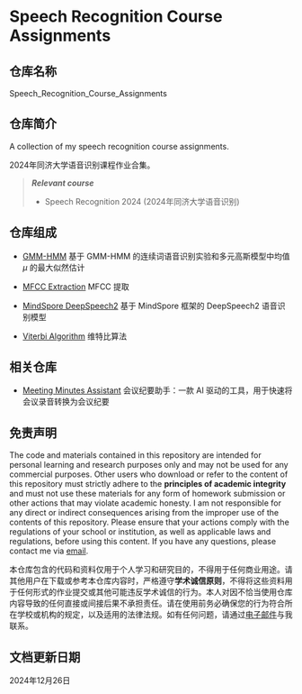 # Speech Recognition Course Assignments

## 仓库名称

Speech_Recognition_Course_Assignments

## 仓库简介

A collection of my speech recognition course assignments.

2024年同济大学语音识别课程作业合集。

> ***Relevant course***
> * Speech Recognition 2024 (2024年同济大学语音识别)

## 仓库组成

* [GMM-HMM](GMM_HMM)
基于 GMM-HMM 的连续词语音识别实验和多元高斯模型中均值 $\mu$ 的最大似然估计

* [MFCC Extraction](MFCC_Extraction)
MFCC 提取

* [MindSpore DeepSpeech2](MindSpore_DeepSpeech2)
基于 MindSpore 框架的 DeepSpeech2 语音识别模型

* [Viterbi Algorithm](Viterbi_Algorithm)
维特比算法

## 相关仓库

* [Meeting Minutes Assistant](https://github.com/MinmusLin/Meeting_Minutes_Assistant)
会议纪要助手：一款 AI 驱动的工具，用于快速将会议录音转换为会议纪要

## 免责声明

The code and materials contained in this repository are intended for personal learning and research purposes only and may not be used for any commercial purposes. Other users who download or refer to the content of this repository must strictly adhere to the **principles of academic integrity** and must not use these materials for any form of homework submission or other actions that may violate academic honesty. I am not responsible for any direct or indirect consequences arising from the improper use of the contents of this repository. Please ensure that your actions comply with the regulations of your school or institution, as well as applicable laws and regulations, before using this content. If you have any questions, please contact me via [email](mailto:minmuslin@outlook.com).

本仓库包含的代码和资料仅用于个人学习和研究目的，不得用于任何商业用途。请其他用户在下载或参考本仓库内容时，严格遵守**学术诚信原则**，不得将这些资料用于任何形式的作业提交或其他可能违反学术诚信的行为。本人对因不恰当使用仓库内容导致的任何直接或间接后果不承担责任。请在使用前务必确保您的行为符合所在学校或机构的规定，以及适用的法律法规。如有任何问题，请通过[电子邮件](mailto:minmuslin@outlook.com)与我联系。

## 文档更新日期

2024年12月26日
